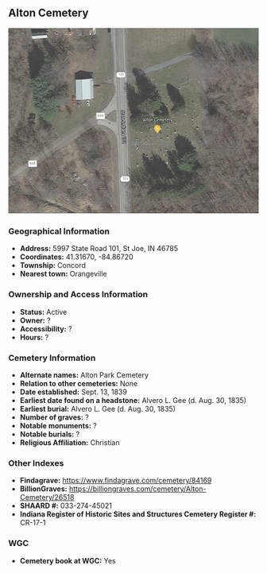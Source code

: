 ## Alton Cemetery

![](https://github.com/FyoAtEPL/DeKalbCemeteries/blob/main/images/mapImages/AltonEarth.png)

### Geographical Information
- **Address:** 5997 State Road 101, St Joe, IN 46785
- **Coordinates:**  41.31670, -84.86720
- **Township:** Concord
- **Nearest town:** Orangeville

### Ownership and Access Information
- **Status:** Active
- **Owner:** ?
- **Accessibility:** ?
- **Hours:** ?

### Cemetery Information
- **Alternate names:** Alton Park Cemetery
- **Relation to other cemeteries:** None
- **Date established:** Sept. 13, 1839
- **Earliest date found on a headstone:** Alvero L. Gee (d. Aug. 30, 1835)
- **Earliest burial:** Alvero L. Gee (d. Aug. 30, 1835)
- **Number of graves:** ?
- **Notable monuments:** ?
- **Notable burials:** ?
- **Religious Affiliation:** Christian

### Other Indexes
- **Findagrave:** https://www.findagrave.com/cemetery/84169
- **BillionGraves:** https://billiongraves.com/cemetery/Alton-Cemetery/26518
- **SHAARD #:** 033-274-45021
- **Indiana Register of Historic Sites and Structures Cemetery Register #:** CR-17-1

### WGC
- **Cemetery book at WGC:** Yes
